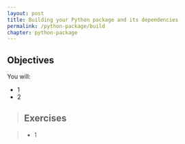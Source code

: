 ```yaml
---
layout: post
title: Building your Python package and its dependencies
permalink: /python-package/build
chapter: python-package
---
```


## Objectives

You will:

* 1
* 2

> ## Exercises

> * 1
